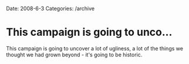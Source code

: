 Date: 2008-6-3
Categories: /archive

# This campaign is going to unco...

This campaign is going to uncover a lot of ugliness, a lot of the things we thought we had grown beyond - it's going to be historic.
